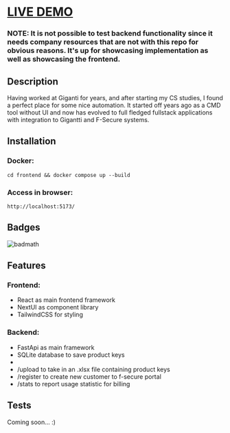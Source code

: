 # <TILISKRIPTI> [LIVE DEMO](https://gigantti-tiliskripti-4hxhmincj-joonasmykkanen.vercel.app/)

### NOTE: It is not possible to test backend functionality since it needs company resources that are not with this repo for obvious reasons. It's up for showcasing implementation as well as showcasing the frontend.

## Description

Having worked at Giganti for years, and after starting my CS studies, I found a perfect place for some nice automation. It started off years ago as a CMD tool without UI and now has evolved to full fledged fullstack applications with integration to Gigantti and F-Secure systems.

## Installation

### Docker:
```
cd frontend && docker compose up --build
```

### Access in browser:
```
http://localhost:5173/
```

## Badges

![badmath](https://img.shields.io/github/languages/top/lernantino/badmath)

## Features

### Frontend:
- React as main frontend framework
- NextUI as component library
- TailwindCSS for styling

### Backend:
- FastApi as main framework
- SQLite database to save product keys
- 
- /upload to take in an .xlsx file containing product keys
- /register to create new customer to f-secure portal
- /stats to report usage statistic for billing

## Tests

Coming soon... :)
